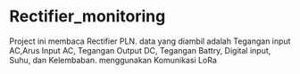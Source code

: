 # Rectifier_monitoring
Project ini membaca Rectifier PLN. data yang diambil adalah Tegangan input AC,Arus Input AC, Tegangan Output DC, Tegangan Battry, Digital input, Suhu, dan Kelembaban. menggunakan Komunikasi LoRa
